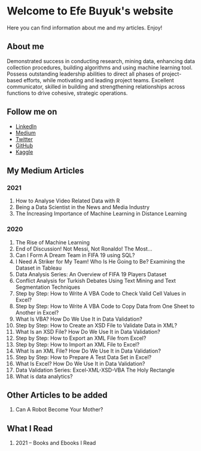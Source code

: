# Welcome to Efe Buyuk's website

Here you can find information about me and my articles. Enjoy!

## About me

Demonstrated success in conducting research, mining data, enhancing data collection procedures, building algorithms and using machine learning tool. Possess outstanding leadership abilities to direct all phases of project-based efforts, while motivating and leading project teams. Excellent communicator, skilled in building and strengthening relationships across functions to drive cohesive, strategic operations.

## Follow me on
- [LinkedIn](https://www.linkedin.com/in/efebuyuk/)
- [Medium](https://efebuyuk.medium.com/)
- [Twitter](https://twitter.com/efebuyuk23)
- [GitHub](https://github.com/efebuyuk)
- [Kaggle](https://www.kaggle.com/efebuyuk)


## My Medium Articles
### 2021
1. How to Analyse Video Related Data with R
2. Being a Data Scientist in the News and Media Industry
3. The Increasing Importance of Machine Learning in Distance Learning

### 2020
1. The Rise of Machine Learning
2. End of Discussion! Not Messi, Not Ronaldo! The Most…
3. Can I Form A Dream Team in FIFA 19 using SQL?
4. I Need A Striker for My Team! Who Is He Going to Be? Examining the Dataset in Tableau
5. Data Analysis Series: An Overview of FIFA 19 Players Dataset
6. Conflict Analysis for Turkish Debates Using Text Mining and Text Segmentation Techniques
7. Step by Step: How to Write A VBA Code to Check Valid Cell Values in Excel?
8. Step by Step: How to Write A VBA Code to Copy Data from One Sheet to Another in Excel?
9. What Is VBA? How Do We Use It in Data Validation?
10. Step by Step: How to Create an XSD File to Validate Data in XML?
11. What Is an XSD File? How Do We Use It in Data Validation?
12. Step by Step: How to Export an XML File from Excel?
13. Step by Step: How to Import an XML File to Excel?
14. What Is an XML File? How Do We Use It in Data Validation?
15. Step by Step: How to Prepare A Test Data Set in Excel?
16. What Is Excel? How Do We Use It in Data Validation?
17. Data Validation Series: Excel-XML-XSD-VBA The Holy Rectangle
18. What is data analytics?

## Other Articles to be added
1. Can A Robot Become Your Mother?

## What I Read
1. 2021 – Books and Ebooks I Read


